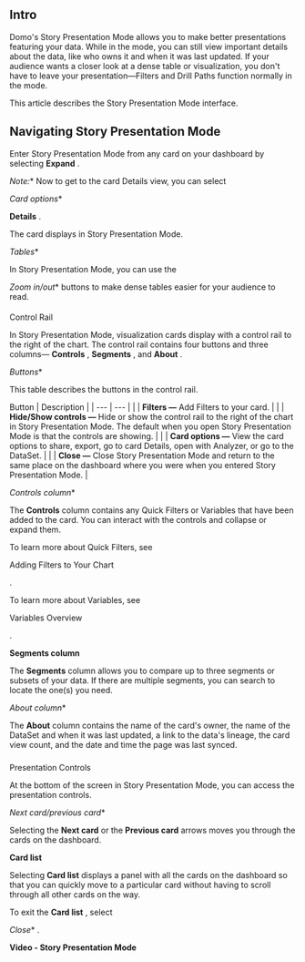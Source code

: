 

Intro
-------

Domo's Story Presentation Mode allows you to make better presentations featuring your data. While in the mode, you can still view important details about the data, like who owns it and when it was last updated. If your audience wants a closer look at a dense table or visualization, you don't have to leave your presentation—Filters and Drill Paths function normally in the mode.


 This article describes the Story Presentation Mode interface.


 Navigating Story Presentation Mode
------------------------------------

Enter Story Presentation Mode from any card on your dashboard by selecting
 **Expand**
 .

*Note:**
 Now to get to the card Details view, you can select

*Card options**
 >
 **Details**
 .


 The card displays in Story Presentation Mode.

*Tables**


 In Story Presentation Mode, you can use the

*Zoom in/out**
 buttons to make dense tables easier for your audience to read.


####
 Control Rail

In Story Presentation Mode, visualization cards display with a control rail to the right of the chart. The control rail contains four buttons and three columns—
 **Controls**
 ,
 **Segments**
 , and
 **About**
 .

*Buttons**


 This table describes the buttons in the control rail.


 Button
  |
 Description
  |
| --- | --- |
|  | **Filters —**
 Add Filters to your card.
  |
|  | **Hide/Show controls —**
 Hide or show the control rail to the right of the chart in Story Presentation Mode. The default when you open Story Presentation Mode is that the controls are showing.
  |
|  | **Card options —**
 View the card options to share, export, go to card Details, open with Analyzer, or go to the DataSet.
  |
|  | **Close —**
 Close Story Presentation Mode and return to the same place on the dashboard where you were when you entered Story Presentation Mode.
  |

*Controls column**

The
 **Controls**
 column contains any Quick Filters or Variables that have been added to the card. You can interact with the controls and collapse or expand them.


 To learn more about Quick Filters, see

Adding Filters to Your Chart

.


 To learn more about Variables, see

Variables Overview

.


**Segments column**


 The
 **Segments**
 column allows you to compare up to three segments or subsets of your data. If there are multiple segments, you can search to locate the one(s) you need.

*About column**

The
 **About**
 column contains the name of the card's owner, the name of the DataSet and when it was last updated, a link to the data's lineage, the card view count, and the date and time the page was last synced.

###
 Presentation Controls

At the bottom of the screen in Story Presentation Mode, you can access the presentation controls.

*Next card/previous card**


 Selecting the
 **Next card**
 or the
 **Previous card**
 arrows moves you through the cards on the dashboard.


**Card list**


 Selecting
 **Card list**
 displays a panel with all the cards on the dashboard so that you can quickly move to a particular card without having to scroll through all other cards on the way.

To exit the
 **Card list**
 , select

*Close**
 .


**Video - Story Presentation Mode**

